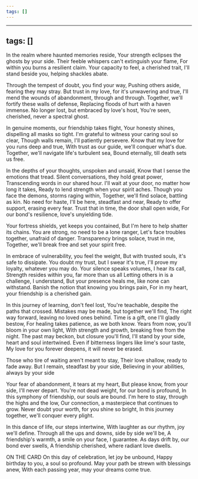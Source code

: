 ```yaml
---
tags: []
---
```


---
tags: []
---

In the realm where haunted memories reside,
Your strength eclipses the ghosts by your side.
Their feeble whispers can't extinguish your flame,
For within you burns a resilient claim.
Your capacity to feel, a cherished trait,
I'll stand beside you, helping shackles abate.

Through the tempest of doubt, you find your way,
Pushing others aside, fearing they may stray.
But trust in my love, for it's unwavering and true,
I'll mend the wounds of abandonment, through and through.
Together, we'll fortify these walls of defense,
Replacing floods of hurt with a haven immense.
No longer lost, but embraced by love's host,
You're seen, cherished, never a spectral ghost.



In genuine moments, our friendship takes flight,
Your honesty shines, dispelling all masks so tight.
I'm grateful to witness your caring soul so clear,
Though walls remain, I'll patiently persevere.
Know that my love for you runs deep and true,
With trust as our guide, we'll conquer what's due.
Together, we'll navigate life's turbulent sea,
Bound eternally, till death sets us free.

In the depths of your thoughts, unspoken and unsaid,
Know that I sense the emotions that tread.
Silent conversations, they hold great power,
Transcending words in our shared hour.
I'll wait at your door, no matter how long it takes,
Ready to lend strength when your spirit aches.
Though you face the demons, storms raging within,
Together, we'll find solace, battling as kin.
No need for haste, I'll be here, steadfast and near,
Ready to offer support, erasing every fear.
Trust that in time, the door shall open wide,
For our bond's resilience, love's unyielding tide.

Your fortress shields, yet keeps you contained,
But I'm here to help shatter its chains.
You are strong, no need to be a lone ranger,
Let's face troubles together, unafraid of danger.
Transparency brings solace, trust in me,
Together, we'll break free and set your spirit free.

In embrace of vulnerability, you feel the weight,
But with trusted souls, it's safe to dissipate.
You doubt my trust, but I swear it's true,
I'll prove my loyalty, whatever you may do.
Your silence speaks volumes, I hear its call,
Strength resides within you, far more than us all
Letting others in is a challenge, I understand,
But your presence heals me, like none can withstand.
Banish the notion that knowing you brings pain,
For in my heart, your friendship is a cherished gain.

In this journey of learning, don't feel lost,
You're teachable, despite the paths that crossed.
Mistakes may be made, but together we'll find,
The right way forward, leaving no loved ones behind.
Time is a gift, one I'll gladly bestow,
For healing takes patience, as we both know.
Years from now, you'll bloom in your own light,
With strength and growth, breaking free from the night.
The past may beckon, but closure you'll find,
I'll stand by your side, heart and soul intertwined.
Even if bitterness lingers like lime's sour taste,
My love for you forever deepens, it will never be erased.

Those who tire of waiting aren't meant to stay,
Their love shallow, ready to fade away.
But I remain, steadfast by your side,
Believing in your abilities, always by your side

Your fear of abandonment, it tears at my heart,
But please know, from your side, I'll never depart.
You're not dead weight, for our bond is profound,
In this symphony of friendship, our souls are bound.
I'm here to stay, through the highs and the low,
Our connection, a masterpiece that continues to grow.
Never doubt your worth, for you shine so bright,
In this journey together, we'll conquer every plight.

In this dance of life, our steps intertwine,
With laughter as our rhythm, joy we'll define.
Through all the ups and downs, side by side we'll be,
A friendship's warmth, a smile on your face, I guarantee.
As days drift by, our bond ever swells,
A friendship cherished, where radiant love dwells.




ON THE CARD
On this day of celebration, let joy be unbound,
Happy birthday to you, a soul so profound.
May your path be strewn with blessings anew,
With each passing year, may your dreams come true.